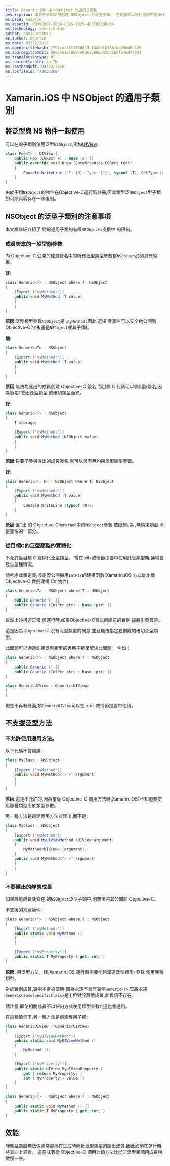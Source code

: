 ```yaml
---
title: Xamarin.iOS 中 NSObject 的通用子類別
description: 本文件介紹如何創建 NSObject 的泛型子類。 它檢查可以做什麼和不能做什麼,討論靜態註冊器,並查看性能。
ms.prod: xamarin
ms.assetid: BB99EBD7-308A-C865-1829-4DFFDB1BBCA4
ms.technology: xamarin-ios
author: davidortinau
ms.author: daortin
ms.date: 03/21/2017
ms.openlocfilehash: 279fcac1611038613bf442e1b766fda45dd5a429
ms.sourcegitcommit: b0ea451e18504e6267b896732dd26df64ddfa843
ms.translationtype: MT
ms.contentlocale: zh-TW
ms.lasthandoff: 04/13/2020
ms.locfileid: "73022369"
---
```

# <a name="generic-subclasses-of-nsobject-in-xamarinios"></a>Xamarin.iOS 中 NSObject 的通用子類別

## <a name="using-generics-with-nsobjects"></a>將泛型與 NS 物件一起使用

可以在的子類別使用泛型`NSObject`,例如[UIView](xref:UIKit.UIView):

```csharp
class Foo<T> : UIView {
    public Foo (CGRect x) : base (x) {}
    public override void Draw (CoreGraphics.CGRect rect)
    {
        Console.WriteLine ("T: {0}. Type: {1}", typeof (T), GetType ().Name);
    }
}
```

由於子類`NSObject`的物件在Objective-C運行時註冊,因此類型泛`NSObject`型子類的可能內容存在一些限制。

## <a name="considerations-for-generic-subclasses-of-nsobject"></a>NSObject 的泛型子類別的注意事項

本文檔詳細介紹了 對的通用子類的有限`NSObjects`支援中 的限制。

### <a name="generic-type-arguments-in-member-signatures"></a>成員簽章的一般型態參數

向 Objective-C 公開的成員簽名中的所有泛型類型參數都`NSObject`必須具有約束。

**好**:

```csharp
class Generic<T> : NSObject where T: NSObject
{
    [Export ("myMethod:")]
    public void MyMethod (T value)
    {
    }
}
```

**原因**:泛型類型參數`NSObject`是 ,`myMethod:`因此 選擇 者簽名可以安全地公開到 Objective-C(它永遠是`NSObject`或其子類)。

**壞**:

```csharp
class Generic<T> : NSObject
{
    [Export ("myMethod:")]
    public void MyMethod (T value)
    {
    }
}
```

**原因**:無法為匯出的成員創建 Objective-C 簽名,而目標 C 代碼可以調用該簽名,因為簽名`T`會因泛型類型 的確切類型而異。

**好**:

```csharp
class Generic<T> : NSObject
{
    T storage;

    [Export ("myMethod:")]
    public void MyMethod (NSObject value)
    {
    }
}
```

**原因**:只要不參與導出的成員簽名,就可以具有無約束泛型類型參數。

**好**:

```csharp
class Generic<T, U> : NSObject where T: NSObject
{
    [Export ("myMethod:")]
    public void MyMethod (T value)
    {
        Console.WriteLine (typeof (U));
    }
}
```

**原因**:匯`T`出 的 Objective-C`MyMethod`中的`NSObject`參數 被限制`U`為 ,無約束類型 不是簽名的一部分。

### <a name="instantiations-of-generic-types-from-objective-c"></a>從目標C的泛型類型的實體化

不允許從目標 C 實例化泛型類型。 當在 xib 或情節提要中使用託管類型時,通常會發生這種情況。

請考慮此類定義,該定義公開採用`IntPtr`的建構函數(Xamarin.iOS 方式從本機 Objective-C 實例建構 C# 物件):

```csharp
class Generic<T> : NSObject where T : NSObject
{
    public Generic () {}
    public Generic (IntPtr ptr) : base (ptr) {}
}
```

雖然上述構造正常,但運行時,如果Objective-C嘗試創建它的實例,這將引發異常。

這是因為 Objective-C 沒有泛型類型的概念,並且無法指定要創建的確切泛型類型。

此問題可以通過創建泛型類型的專用子類來解決此問題。 例如：

```csharp
class Generic<T> : NSObject where T : NSObject
{
    public Generic () {}
    public Generic (IntPtr ptr) : base (ptr) {}
}

class GenericUIView : Generic<UIView>
{
}
```

現在不再有歧義,類`GenericUIView`可以在 xibs 或情節提要中使用。

## <a name="no-support-for-generic-methods"></a>不支援泛型方法

### <a name="generic-methods-are-not-allowed"></a>不允許使用通用方法。

以下代碼不會編譯:

```csharp
class MyClass : NSObject
{
    [Export ("myMethod")]
    public void MyMethod<T> (T argument)
    {
    }
}
```

**原因**:這是不允許的,因為當從 Objective-C 調用方法時,Xamarin.iOS`T`不知道要使用哪種類型用於類型參數。

另一種方法是創建專用方法並匯出,而不是:

```csharp
class MyClass : NSObject
{
    [Export ("myMethod")]
    public void MyUIViewMethod (UIView argument)
    {
        MyMethod<UIView> (argument);
    }
    public void MyMethod<T> (T argument)
    {
    }
}
```

### <a name="no-exported-static-members-allowed"></a>不要匯出的靜態成員

如果靜態成員託管在 的`NSObject`泛型子類中,則無法將其公開給 Objective-C。

不支援的方案範例:

```csharp
class Generic<T> : NSObject where T : NSObject
{
    [Export ("myMethod:")]
    public static void MyMethod ()
    {
    }

    [Export ("myProperty")]
    public static T MyProperty { get; set; }
}
```

**原因:** 與泛型方法一樣,Xamarin.iOS 運行時需要能夠知道泛型類型`T`參數 使用哪種類型。

對於實例成員,實例本身被使用(因為永遠不會有實例`Generic<T>`,它將永遠`Generic<SomeSpecificClass>`是 ),但對於靜態成員,此資訊不存在。

請注意,即使相關成員不以任何方式使用類型參數`T`,這也會適用。

在這種情況下,另一種方法是創建專用子類:

```csharp
class GenericUIView : Generic<UIView>
{
    [Export ("myUIViewMethod")]
    public static void MyUIViewMethod ()
    {
        MyMethod ();
    }

    [Export ("myProperty")]
    public static UIView MyUIViewProperty {
        get { return MyProperty; }
        set { MyProperty = value; }
    }
}

class Generic<T> : NSObject where T : NSObject
{
    public static void MyMethod () {}
    public static T MyProperty { get; set; }
}
```

## <a name="performance"></a>效能

靜態註冊器無法像通常那樣在生成時解析泛型類型的匯出成員,因此必須在運行時將其向上查看。 這意味著從 Objective-C 調用此類方法比從非泛型類調用成員稍微慢一些。
